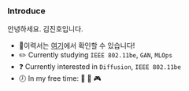 ### Introduce
안녕하세요. 김진호입니다. 

* :pencil:이력서는 [여기](https::/violet0929.github.io)에서 확인할 수 있습니다!
* :pencil2: Currently studying ```IEEE 802.11be```, ```GAN```, ```MLOps``` 
* :question: Currently interested in ```Diffusion```, ```IEEE 802.11be```
* :clock7: In my free time: :musical_note: :walking: :video_game:
